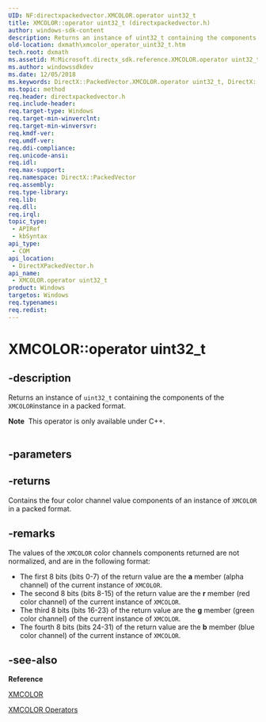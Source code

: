 ```yaml
---
UID: NF:directxpackedvector.XMCOLOR.operator uint32_t
title: XMCOLOR::operator uint32_t (directxpackedvector.h)
author: windows-sdk-content
description: Returns an instance of uint32_t containing the components of the XMCOLORinstance in a packed format.
old-location: dxmath\xmcolor_operator_uint32_t.htm
tech.root: dxmath
ms.assetid: M:Microsoft.directx_sdk.reference.XMCOLOR.operator uint32_t
ms.author: windowssdkdev
ms.date: 12/05/2018
ms.keywords: DirectX::PackedVector.XMCOLOR.operator uint32_t, DirectX::PackedVector::XMCOLOR::operator uint32_t, XMCOLOR structure [DirectX Math Support APIs],operator uint32_t method, XMCOLOR.operator uint32_t, XMCOLOR::operator uint32_t, dxmath.xmcolor_operator_uint32_t, operator uint32_t, operator uint32_t method [DirectX Math Support APIs], operator uint32_t method [DirectX Math Support APIs],XMCOLOR structure
ms.topic: method
req.header: directxpackedvector.h
req.include-header: 
req.target-type: Windows
req.target-min-winverclnt: 
req.target-min-winversvr: 
req.kmdf-ver: 
req.umdf-ver: 
req.ddi-compliance: 
req.unicode-ansi: 
req.idl: 
req.max-support: 
req.namespace: DirectX::PackedVector
req.assembly: 
req.type-library: 
req.lib: 
req.dll: 
req.irql: 
topic_type:
 - APIRef
 - kbSyntax
api_type:
 - COM
api_location:
 - DirectXPackedVector.h
api_name:
 - XMCOLOR.operator uint32_t
product: Windows
targetos: Windows
req.typenames: 
req.redist: 
---
```


# XMCOLOR::operator uint32_t


## -description


Returns an instance of <code>uint32_t</code> containing the components of the <code>XMCOLOR</code>instance in a packed format.
<div class="alert"><b>Note</b>  This operator is only available under C++.
    </div><div> </div>

## -parameters






## -returns



Contains the four color channel value components of an instance of
		<code>XMCOLOR</code> in a packed format.
	    




## -remarks



The values of the <code>XMCOLOR</code> color channels components returned are not
	    normalized, and are in the following format:
	    
	

<ul>
<li>
The first 8 bits (bits 0-7) of the return value are the <b>a</b> member (alpha
		    channel) of the current instance of <code>XMCOLOR</code>.
		

</li>
<li>
The second 8 bits (bits 8-15) of the return value are the <b>r</b> member (red
		    color channel) of the current instance of <code>XMCOLOR</code>.
		

</li>
<li>
The third 8 bits (bits 16-23) of the return value are the <b>g</b> member (green
		    color channel) of the current instance of <code>XMCOLOR</code>.
		

</li>
<li>
The fourth 8 bits (bits 24-31) of the return value are the <b>b</b> member (blue
		    color channel) of the current instance of <code>XMCOLOR</code>.
		

</li>
</ul>



## -see-also




<b>Reference</b>



<a href="https://msdn.microsoft.com/en-us/library/Ee419292(v=VS.85).aspx">XMCOLOR</a>



<a href="https://msdn.microsoft.com/en-us/library/Ee415266(v=VS.85).aspx">XMCOLOR Operators</a>
 

 

